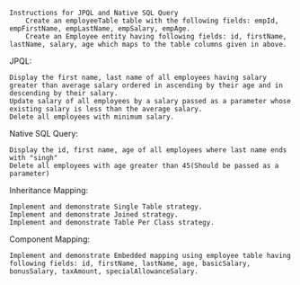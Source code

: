 
    Instructions for JPQL and Native SQL Query
        Create an employeeTable table with the following fields: empId, empFirstName, empLastName, empSalary, empAge.
        Create an Employee entity having following fields: id, firstName, lastName, salary, age which maps to the table columns given in above.

JPQL:

    Display the first name, last name of all employees having salary greater than average salary ordered in ascending by their age and in descending by their salary.
    Update salary of all employees by a salary passed as a parameter whose existing salary is less than the average salary.
    Delete all employees with minimum salary.

Native SQL Query:

    Display the id, first name, age of all employees where last name ends with "singh"
    Delete all employees with age greater than 45(Should be passed as a parameter)

Inheritance Mapping:

    Implement and demonstrate Single Table strategy.
    Implement and demonstrate Joined strategy.
    Implement and demonstrate Table Per Class strategy.

Component Mapping:

    Implement and demonstrate Embedded mapping using employee table having following fields: id, firstName, lastName, age, basicSalary, bonusSalary, taxAmount, specialAllowanceSalary.
